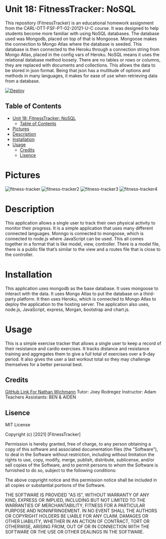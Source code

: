 # Unit 18: FitnessTracker: NoSQL
This repository (FitnessTracker) is an educational homework assignment from the CARL-OTT-FSF-PT-02-20121-U-C course. It was designed to help students become more familiar with using NoSQL databases. The database used was Mongodb, placed on top of that is Mongoose. Mongoose makes the connection to Mongo Atlas where the database is seeded. This database is then connected to the Heroku through a connection string from Mongo Atlas, placed in the config vars of Heroku. NoSQL means it uses the relational database method loosely. There are no tables or rows or columns, they are replaced with documents and collections. This allows the data to be stored in json format. Being that json has a multitude of options and methods in many languages, it makes for ease of use when retrieving data from a database. 

[![Deploy](https://www.herokucdn.com/deploy/button.svg)](https://tranquil-eyrie-67751.herokuapp.com/?id=60d79acddce3a10020392803)

## Table of Contents 
- [Unit 18: FitnessTracker: NoSQL](#unit-18-fitnesstracker-nosql)
  - [Table of Contents](#table-of-contents)
- [Pictures](#pictures)
- [Description](#description)
- [Installation](#installation)
- [Usage](#usage)
  - [Credits](#credits)
  - [Lisence](#lisence)

# Pictures
![fitness-tracker](https://user-images.githubusercontent.com/77902368/123527876-2a2bc880-d6b1-11eb-8bc2-212023448f92.png)
![fitness-tracker2](https://user-images.githubusercontent.com/77902368/123527878-2c8e2280-d6b1-11eb-872f-70e43daa9cef.png)
![fitness-tracker3](https://user-images.githubusercontent.com/77902368/123527880-2e57e600-d6b1-11eb-8420-9560d671857b.png)
![fitness-tracker4](https://user-images.githubusercontent.com/77902368/123527881-3021a980-d6b1-11eb-843f-977ffa3fdd97.png)

# Description
This application allows a single user to track their own physical activity to monitor their progress. It is a simple application that uses many different connected languages. Monngo is connected to mongoose, which is connected to node.js where JavaScript can be used. This all comes together in a format that is like model, view, controller. There is a model file, there is a public file that’s similar to the view and a routes file that is close to the controller. 

# Installation 
This application uses mongodb as the base database. It uses mongoose to interact with the data. It uses Mongo Atlas to put the database on a third-party platform. It then uses Heroku, which is connected to Mongo Atlas to deploy the application to the hosting server. The application also uses, node.js, JavaScript, express, Morgan, bootstrap and chart.js. 

# Usage 
This is a simple exercise tracker that allows a single user to keep a record of their resistance and cardio exercises. It tracks distance and resistance training and aggregates them to give a full total of exercises over a 9-day period. It also gives the user a last workout total so they may challenge themselves for a better personal best. 

## Credits 
<a href="https://github.com/NathanWichmann/">GitHub Link For Nathan Wichmann</a>
Tutor: Joey Rodregez 
Instructor: Adam 
Teachers Assistants: BEN & AIDEN


## Lisence 
MIT License

Copyright (c) [2021] [FitnessTracker]

Permission is hereby granted, free of charge, to any person obtaining a copy
of this software and associated documentation files (the "Software"), to deal
in the Software without restriction, including without limitation the rights
to use, copy, modify, merge, publish, distribute, sublicense, and/or sell
copies of the Software, and to permit persons to whom the Software is
furnished to do so, subject to the following conditions:

The above copyright notice and this permission notice shall be included in all
copies or substantial portions of the Software.

THE SOFTWARE IS PROVIDED "AS IS", WITHOUT WARRANTY OF ANY KIND, EXPRESS OR
IMPLIED, INCLUDING BUT NOT LIMITED TO THE WARRANTIES OF MERCHANTABILITY,
FITNESS FOR A PARTICULAR PURPOSE AND NONINFRINGEMENT. IN NO EVENT SHALL THE
AUTHORS OR COPYRIGHT HOLDERS BE LIABLE FOR ANY CLAIM, DAMAGES OR OTHER
LIABILITY, WHETHER IN AN ACTION OF CONTRACT, TORT OR OTHERWISE, ARISING FROM,
OUT OF OR IN CONNECTION WITH THE SOFTWARE OR THE USE OR OTHER DEALINGS IN THE
SOFTWARE.

